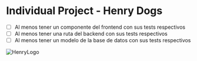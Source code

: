 # Individual Project - Henry Dogs

- [ ] Al menos tener un componente del frontend con sus tests respectivos
- [ ] Al menos tener una ruta del backend con sus tests respectivos
- [ ] Al menos tener un modelo de la base de datos con sus tests respectivos

![HenryLogo](https://d31uz8lwfmyn8g.cloudfront.net/Assets/logo-henry-white-lg.png)
